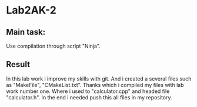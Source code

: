 # Lab2AK-2
## Main task:
Use compilation through script "Ninja".
## Result
In this lab work i improve my skills with git. And i created a several files such as "MakeFile", "CMakeList.txt". Thanks which i compiled my files with lab work number one.
Where i used to "calculator.cpp" and headed file "calculator.h". In the end i needed push this all files in my repository.
